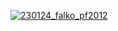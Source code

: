<!-- dcterms:identifier = aspnetcz#362 -->
<!-- dcterms:title = Pour Féliciter 2012 -->
<!-- dcterms:abstract = Přeji všem čtenářům ASPNET.CZ do nového roku co nejméně záhadných chyb a vzdorujících počítačů. -->
<!-- np9:categoryId = 6 -->
<!-- x4w:category = Akce a události -->
<!-- np9:authorId = 1 -->
<!-- np9:authorEmail = michal.valasek@altairis.cz -->
<!-- dcterms:creator = Michal Altair Valášek -->
<!-- dcterms:created = 2011-12-31T00:07:51.287+01:00 -->
<!-- dcterms:date = 2012-01-01T00:00:00+01:00 -->
<!-- x4w:pictureWidth = 150 -->
<!-- x4w:pictureHeight = 150 -->
<!-- x4w:pictureUrl = /perex-pictures/20120101-pour-feliciter-2012.jpg -->

[![230124_falko_pf2012](https://www.cdn.altairis.cz/Blog/2011/20111231-230124_falko_pf2012_thumb.jpg "230124_falko_pf2012")](https://www.cdn.altairis.cz/Blog/2011/20111231-230124_falko_pf2012_2.jpg)